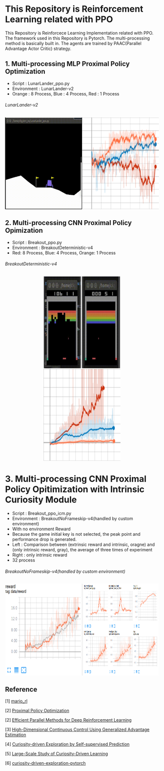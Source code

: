 # This Repository is Reinforcement Learning related with PPO

This Repository is Reinforcece Learning Implementation related with PPO.
The framework used in this Repository is Pytorch. The multi-processing method is basically built in. The agents are trained by PAAC(Parallel Advantage Actor Critic) strategy.  

## 1. Multi-processing MLP Proximal Policy Optimization  

* Script : LunarLander_ppo.py  
* Environment : LunarLander-v2  
* Orange : 8 Process, Blue : 4 Process, Red : 1 Process

###### LunarLander-v2
<div align="center">
  <img src="source/lunarlander.gif" width="50%" height='300'><img src="source/lunarlander_result.png" width="50%" height='300'>
</div>


## 2. Multi-processing CNN Proximal Policy Opimization


* Script : Breakout_ppo.py
* Environment : BreakoutDeterministic-v4
* Red: 8 Process, Blue: 4 Process, Orange: 1 Process

###### BreakoutDeterministic-v4
<div align="center">
  <img src="source/breakout_0.gif" width="24%" height='300'>
  <img src="source/breakout_1.gif" width="25%" height='300'>
  <img src="source/breakout_result.png" width="50%" height='300'>
</div>

# 3. Multi-processing CNN Proximal Policy Opitimization with Intrinsic Curiosity Module

* Script : Breakout_ppo_icm.py
* Environment : BreakoutNoFrameskip-v4(handled by custom environment)
* With no environment Reward
* Because the game initial key is not selected, the peak point and performance drop is generated.
* Left : Comparison between (extrinsic reward and intrinsic, oragne) and (only intrinsic reward, gray), the average of three times of experiment
* Right : only intrinsic reward
* 32 process

###### BreakoutNoFrameskip-v4(handled by custom environment)
<div align="center">
  <img src="source/result_icm.png" width="49%" height='300'>
  <img src="source/breakout_result_icm.png" width="50%" height='300'>
</div>

## Reference
[1] [mario_rl](https://github.com/jcwleo/mario_rl)

[2] [Proximal Policy Optimization](https://arxiv.org/abs/1707.06347)

[2] [Efficient Parallel Methods for Deep Reinforcement Learning](https://arxiv.org/abs/1705.04862)

[3] [High-Dimensional Continuous Control Using Generalized Advantage Estimation](https://arxiv.org/abs/1506.02438)

[4] [Curiosity-driven Exploration by Self-supervised Prediction](https://arxiv.org/abs/1705.05363)

[5] [Large-Scale Study of Curiosity-Driven Learning](https://arxiv.org/abs/1808.04355)

[6] [curiosity-driven-exploration-pytorch](https://github.com/jcwleo/curiosity-driven-exploration-pytorch)